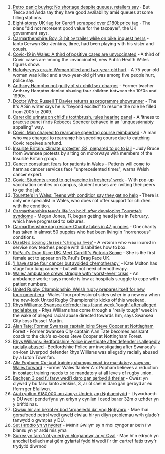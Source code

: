 1. [Petrol panic buying: No shortage despite queues, retailers say](https://www.bbc.co.uk/news/uk-wales-58676366?at_medium=RSS&at_campaign=KARANGA) - But Tesco and Asda say they have good availability amid queues at some filling stations.
2. [Eight-storey UK flag for Cardiff scrapped over £180k price tag](https://www.bbc.co.uk/news/uk-wales-58678821?at_medium=RSS&at_campaign=KARANGA) - The plans "did not represent good value for the taxpayer", the UK government says.
3. [Carmarthenshire: Boy, 3, hit by trailer while on bike, inquest hears](https://www.bbc.co.uk/news/uk-wales-58682602?at_medium=RSS&at_campaign=KARANGA) - Ianto Cerwyn Sior Jenkins, three, had been playing with his sister and cousin.
4. [Covid-19 in Wales: A third of positive cases are unvaccinated](https://www.bbc.co.uk/news/uk-wales-58680204?at_medium=RSS&at_campaign=KARANGA) - A third of Covid cases are among the unvaccinated, new Public Health Wales figures show.
5. [Hafodyrynys crash: Woman killed and two-year-old hurt](https://www.bbc.co.uk/news/uk-wales-58678823?at_medium=RSS&at_campaign=KARANGA) - A 75-year-old woman was killed and a two-year-old girl was among five people hurt, police say.
6. [Anthony Hampton not guilty of six child sex charges](https://www.bbc.co.uk/news/uk-wales-58642947?at_medium=RSS&at_campaign=KARANGA) - Former teacher Anthony Hampton denied abusing four children between the 1970s and 1990s.
7. [Doctor Who: Russell T Davies returns as programme showrunner](https://www.bbc.co.uk/news/entertainment-arts-58682472?at_medium=RSS&at_campaign=KARANGA) - The It's A Sin writer says he is "beyond excited" to resume the role he filled from 2005 to 2009.
8. [Carer did urinate on child's toothbrush, rules hearing panel](https://www.bbc.co.uk/news/uk-wales-58674813?at_medium=RSS&at_campaign=KARANGA) - A fitness to practise panel finds Rebecca Spencer behaved in an "unquestionably appalling" way.
9. [Covid: Man charged to rearrange speeding course reimbursed](https://www.bbc.co.uk/news/uk-wales-58682452?at_medium=RSS&at_campaign=KARANGA) - A man who was charged to rearrange his speeding course due to catching Covid receives a refund.
10. [Insulate Britain: Climate protester, 82, prepared to go to jail](https://www.bbc.co.uk/news/uk-wales-58676358?at_medium=RSS&at_campaign=KARANGA) - Judy Bruce from Swansea protests by sitting on motorways with members of the Insulate Britain group.
11. [Cancer consultant fears for patients in Wales](https://www.bbc.co.uk/news/uk-wales-58677549?at_medium=RSS&at_campaign=KARANGA) - Patients will come to harm as cancer services face "unprecedented times", warns Welsh cancer expert.
12. [Covid: Students urged to get vaccine in freshers' week](https://www.bbc.co.uk/news/uk-wales-58667590?at_medium=RSS&at_campaign=KARANGA) - With pop-up vaccination centres on campus, student nurses are inviting their peers to get the jab.
13. [Tourette's in Wales: Teens with condition say they get no help](https://www.bbc.co.uk/news/uk-wales-58668343?at_medium=RSS&at_campaign=KARANGA) - There is only one specialist in Wales, who does not offer support for children with the condition.
14. [Carmarthenshire teen's life 'on hold' after developing Tourette's syndrome](https://www.bbc.co.uk/news/uk-wales-58667008?at_medium=RSS&at_campaign=KARANGA) - Megan Jones, 17, began getting head jerks in February, which have progressed to seizures.
15. [Carmarthenshire dog rescue: Charity takes in 47 puppies](https://www.bbc.co.uk/news/uk-wales-58669579?at_medium=RSS&at_campaign=KARANGA) - One charity has taken in almost 50 puppies who had been living in "horrendous" conditions.
16. [Disabled boxing classes 'changes lives'](https://www.bbc.co.uk/news/uk-wales-58668911?at_medium=RSS&at_campaign=KARANGA) - A veteran who was injured in service now teaches people with disabilities how to box.
17. [RuPaul's Drag Race UK: Meet Cardiff's Victoria Scone](https://www.bbc.co.uk/news/uk-wales-58670415?at_medium=RSS&at_campaign=KARANGA) - She is the first female act to appear on RuPaul's Drag Race UK.
18. ['I have stage four cancer but avoided chemotherapy'](https://www.bbc.co.uk/news/uk-wales-58659398?at_medium=RSS&at_campaign=KARANGA) - Kate Molton has stage four lung cancer - but will not need chemotherapy.
19. [Wales' ambulance crews struggle with 'worst-ever' crisis](https://www.bbc.co.uk/news/uk-wales-58659396?at_medium=RSS&at_campaign=KARANGA) - An ambulance worker says morale is low as hospitals struggle to cope with patient numbers.
20. [United Rugby Championship: Welsh rugby prepares itself for new tournament era](https://www.bbc.co.uk/sport/rugby-union/58669542?at_medium=RSS&at_campaign=KARANGA) - Wales' four professional sides usher in a new era when the new-look United Rugby Championship kicks off this weekend.
21. [Rhys Williams: Swansea defender has found week 'tough' after alleged racial abuse](https://www.bbc.co.uk/sport/football/58680023?at_medium=RSS&at_campaign=KARANGA) - Rhys Williams has come through a "really tough" week in the wake of alleged racial abuse directed towards him, says Swansea City boss Russell Martin.
22. [Alan Tate: Former Swansea captain joins Steve Cooper at Nottingham Forest](https://www.bbc.co.uk/sport/football/58559573?at_medium=RSS&at_campaign=KARANGA) - Former Swansea City captain Alan Tate becomes assistant coach to the club's ex-boss Steve Cooper at Nottingham Forest.
23. [Rhys Williams: Bedfordshire Police investigate after defender is allegedly racially abused](https://www.bbc.co.uk/sport/football/58611177?at_medium=RSS&at_campaign=KARANGA) - Bedfordshire Police are investigating after Swansea's on-loan Liverpool defender Rhys Williams was allegedly racially abused by a Luton Town fan.
24. [Alix Popham: Contact training changes must be mandatory, says ex-Wales forward](https://www.bbc.co.uk/sport/rugby-union/58671610?at_medium=RSS&at_campaign=KARANGA) - Former Wales flanker Alix Popham believes a reduction in contact training needs to be mandatory at all levels of rugby union.
25. [Bachgen 3 oed fu farw wedi'i daro gan gerbyd â threlar](https://www.bbc.co.uk/newyddion/58677121?at_medium=RSS&at_campaign=KARANGA) - Cwest yn clywed y bu farw Ianto Jenkins, 3, ar ôl cael ei daro gan gerbyd ar eu fferm ger Efailwen.
26. [Atal cynllun £180,000 am Jac yr Undeb yng Nghaerdydd](https://www.bbc.co.uk/newyddion/58682484?at_medium=RSS&at_campaign=KARANGA) - Llywodraeth y DU wedi penderfynu yn erbyn y cynllun i osod baner 32m o uchder yn y brifddinas.
27. [Ciwiau hir am betrol er bod 'argaeledd da' yng Nghymru](https://www.bbc.co.uk/newyddion/58678352?at_medium=RSS&at_campaign=KARANGA) - Mae rhai gorsafoedd petrol wedi gweld ciwiau hir yn dilyn problemau wrth gludo'r tanwydd o gwmpas y DU.
28. [Sut i arddio yn yr hydref](https://www.bbc.co.uk/newyddion/58678003?at_medium=RSS&at_campaign=KARANGA) - Meinir Gwilym sy'n rhoi cyngor ar beth i'w blannu yn yr ardd mis yma
29. [Surrey yn taro 'nôl yn erbyn Morgannwg ar yr Oval](https://www.bbc.co.uk/newyddion/58671820?at_medium=RSS&at_campaign=KARANGA) - Mae hi'n edrych yn anochel bellach mai gêm gyfartal fydd hi wedi i'r tîm cartref fatio trwy'r trydydd diwrnod.
